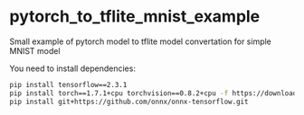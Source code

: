# pytorch_to_tflite_mnist_example
Small example of pytorch model to tflite model convertation for simple MNIST model  
  
You need to install dependencies:  

```bash  
pip install tensorflow==2.3.1  
pip install torch==1.7.1+cpu torchvision==0.8.2+cpu -f https://download.pytorch.org/whl/torch_stable.html  
pip install git+https://github.com/onnx/onnx-tensorflow.git  
```  
